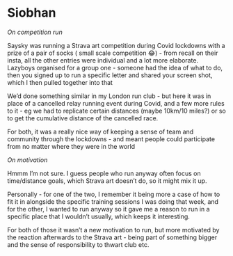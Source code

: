 # Siobhan

_On competition run_

Saysky was running a Strava art competition during Covid lockdowns with a prize of a pair of socks ( small scale competition 😂) - from recall on their insta, all the other entries were individual and a lot more elaborate. Lazyboys organised for a group one - someone had the idea of what to do, then you signed up to run a specific letter and shared your screen shot, which I then pulled together into that

We’d done something similar in my London run club - but here it was in place of a cancelled relay running event during Covid, and a few more rules to it - eg we had to replicate certain distances (maybe 10km/10 miles?) or so to get the cumulative distance of the cancelled race.

For both, it was a really nice way of keeping a sense of team and community through the lockdowns - and meant people could participate from no matter where they were in the world

_On motivation_

Hmmm I’m not sure. I guess people who run anyway often focus on time/distance goals, which Strava art doesn’t do, so it might mix it up.

Personally - for one of the two, I remember it being more a case of how to fit it in alongside the specific training sessions I was doing that week, and for the other, I wanted to run anyway so it gave me a reason to run in a specific place that I wouldn’t usually, which keeps it interesting.

For both of those it wasn’t a new motivation to run, but more motivated by the reaction afterwards to the Strava art - being part of something bigger and the sense of responsibility to thwart club etc.
